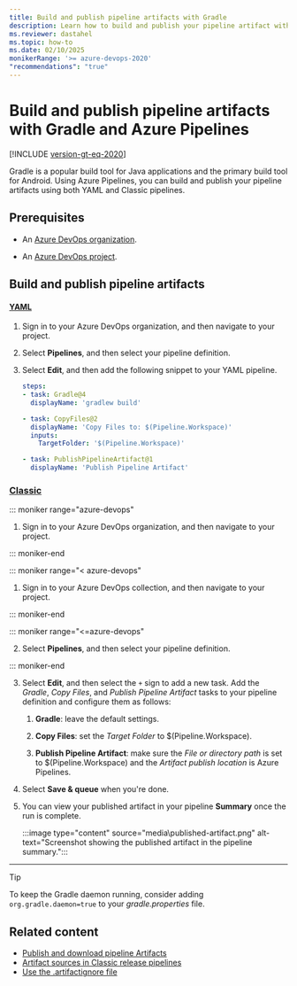 ```yaml
---
title: Build and publish pipeline artifacts with Gradle
description: Learn how to build and publish your pipeline artifact with Gradle and Azure Pipelines.
ms.reviewer: dastahel
ms.topic: how-to
ms.date: 02/10/2025
monikerRange: '>= azure-devops-2020'
"recommendations": "true"
---
```


# Build and publish pipeline artifacts with Gradle and Azure Pipelines

[!INCLUDE [version-gt-eq-2020](../../includes/version-gt-eq-2020.md)]

Gradle is a popular build tool for Java applications and the primary build tool for Android. Using Azure Pipelines, you can build and publish your pipeline artifacts using both YAML and Classic pipelines.

## Prerequisites

- An [Azure DevOps organization](../../organizations/accounts/create-organization.md).

- An [Azure DevOps project](../../organizations/projects/create-project.md#create-a-project).

## Build and publish pipeline artifacts

#### [YAML](#tab/yaml/)

1. Sign in to your Azure DevOps organization, and then navigate to your project.

1. Select **Pipelines**, and then select your pipeline definition.

1. Select **Edit**, and then add the following snippet to your YAML pipeline.

    ```yaml
    steps:
    - task: Gradle@4
      displayName: 'gradlew build'
    
    - task: CopyFiles@2
      displayName: 'Copy Files to: $(Pipeline.Workspace)'
      inputs:
        TargetFolder: '$(Pipeline.Workspace)'
    
    - task: PublishPipelineArtifact@1
      displayName: 'Publish Pipeline Artifact'
    ```

### [Classic](#tab/classic/)

::: moniker range="azure-devops"

1. Sign in to your Azure DevOps organization, and then navigate to your project.

::: moniker-end

::: moniker range="< azure-devops"

1. Sign in to your Azure DevOps collection, and then navigate to your project.

::: moniker-end

::: moniker range="<=azure-devops"

2. Select **Pipelines**, and then select your pipeline definition. 

::: moniker-end

3. Select **Edit**, and then select the `+` sign to add a new task. Add the *Gradle*, *Copy Files*, and *Publish Pipeline Artifact* tasks to your pipeline definition and configure them as follows:

    1. **Gradle**: leave the default settings.
    
    1. **Copy Files**: set the *Target Folder* to $(Pipeline.Workspace).

    1. **Publish Pipeline Artifact**: make sure the *File or directory path* is set to $(Pipeline.Workspace) and the *Artifact publish location* is Azure Pipelines.

4. Select **Save & queue** when you're done.

5. You can view your published artifact in your pipeline **Summary** once the run is complete.

    :::image type="content" source="media\published-artifact.png" alt-text="Screenshot showing the published artifact in the pipeline summary.":::

---

> [!TIP]
> To keep the Gradle daemon running, consider adding `org.gradle.daemon=true` to your *gradle.properties* file.

## Related content

- [Publish and download pipeline Artifacts](./pipeline-artifacts.md)
- [Artifact sources in Classic release pipelines](../release/artifacts.md)
- [Use the .artifactignore file](../../artifacts/reference/artifactignore.md)